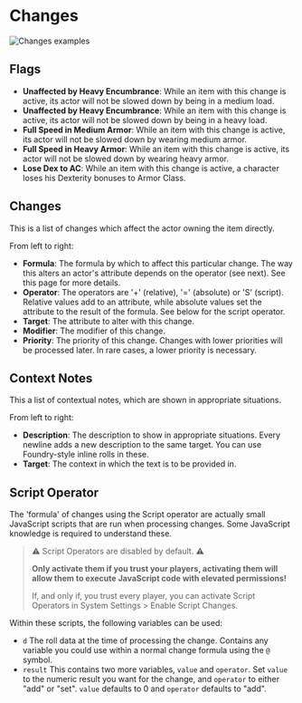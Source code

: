 # Changes

![Changes examples](/Help/img/item-changes.webp)

## Flags

- **Unaffected by Heavy Encumbrance**: While an item with this change is active, its actor will not be slowed down by being in a medium load.
- **Unaffected by Heavy Encumbrance**: While an item with this change is active, its actor will not be slowed down by being in a heavy load.
- **Full Speed in Medium Armor**: While an item with this change is active, its actor will not be slowed down by wearing medium armor.
- **Full Speed in Heavy Armor**: While an item with this change is active, its actor will not be slowed down by wearing heavy armor.
- **Lose Dex to AC**: While an item with this change is active, a character loses his Dexterity bonuses to Armor Class.

## Changes

This is a list of changes which affect the actor owning the item directly.

From left to right:

- **Formula**: The formula by which to affect this particular change. The way this alters an actor's attribute depends on the operator (see next). See this page for more details.
- **Operator**: The operators are '+' (relative), '=' (absolute) or 'S' (script). Relative values add to an attribute, while absolute values set the attribute to the result of the formula. See below for the script operator.
- **Target**: The attribute to alter with this change.
- **Modifier**: The modifier of this change.
- **Priority**: The priority of this change. Changes with lower priorities will be processed later. In rare cases, a lower priority is necessary.

## Context Notes

This a list of contextual notes, which are shown in appropriate situations.

From left to right:

- **Description**: The description to show in appropriate situations. Every newline adds a new description to the same target. You can use Foundry-style inline rolls in these.
- **Target**: The context in which the text is to be provided in.

## Script Operator

The 'formula' of changes using the Script operator are actually small JavaScript scripts that are run when processing changes. Some JavaScript knowledge is required to understand these.

> ⚠ Script Operators are disabled by default. ⚠
>
> **Only activate them if you trust your players, activating them will allow them to execute JavaScript code with elevated permissions!**
>
> If, and only if, you trust every player, you can activate Script Operators in System Settings > Enable Script Changes.

Within these scripts, the following variables can be used:

- `d` The roll data at the time of processing the change. Contains any variable you could use within a normal change formula using the `@` symbol.
- `result` This contains two more variables, `value` and `operator`. Set `value` to the numeric result you want for the change, and `operator` to either "add" or "set".
  `value` defaults to 0 and `operator` defaults to "add".
